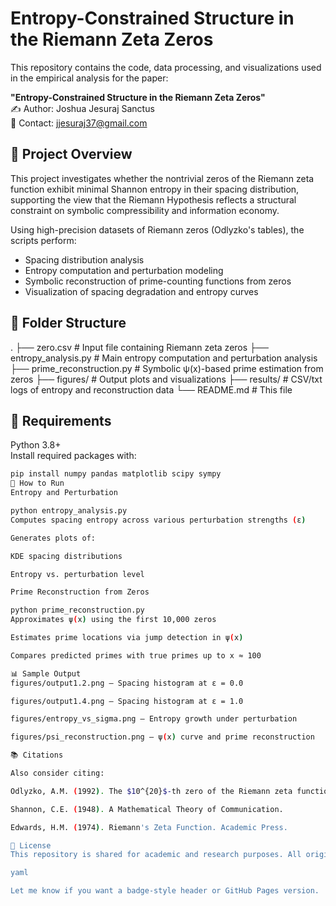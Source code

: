 # Entropy-Constrained Structure in the Riemann Zeta Zeros

This repository contains the code, data processing, and visualizations used in the empirical analysis for the paper:

**"Entropy-Constrained Structure in the Riemann Zeta Zeros"**  
✍️ Author: Joshua Jesuraj Sanctus  
📧 Contact: jjesuraj37@gmail.com

## 🧠 Project Overview

This project investigates whether the nontrivial zeros of the Riemann zeta function exhibit minimal Shannon entropy in their spacing distribution, supporting the view that the Riemann Hypothesis reflects a structural constraint on symbolic compressibility and information economy.

Using high-precision datasets of Riemann zeros (Odlyzko's tables), the scripts perform:

- Spacing distribution analysis
- Entropy computation and perturbation modeling
- Symbolic reconstruction of prime-counting functions from zeros
- Visualization of spacing degradation and entropy curves

## 📁 Folder Structure

.
├── zero.csv # Input file containing Riemann zeta zeros
├── entropy_analysis.py # Main entropy computation and perturbation analysis
├── prime_reconstruction.py # Symbolic ψ(x)-based prime estimation from zeros
├── figures/ # Output plots and visualizations
├── results/ # CSV/txt logs of entropy and reconstruction data
└── README.md # This file


## 🧪 Requirements

Python 3.8+  
Install required packages with:

```bash
pip install numpy pandas matplotlib scipy sympy
🚀 How to Run
Entropy and Perturbation

python entropy_analysis.py
Computes spacing entropy across various perturbation strengths (ε)

Generates plots of:

KDE spacing distributions

Entropy vs. perturbation level

Prime Reconstruction from Zeros

python prime_reconstruction.py
Approximates ψ(x) using the first 10,000 zeros

Estimates prime locations via jump detection in ψ(x)

Compares predicted primes with true primes up to x ≈ 100

📊 Sample Output
figures/output1.2.png – Spacing histogram at ε = 0.0

figures/output1.4.png – Spacing histogram at ε = 1.0

figures/entropy_vs_sigma.png – Entropy growth under perturbation

figures/psi_reconstruction.png – ψ(x) curve and prime reconstruction

📚 Citations

Also consider citing:

Odlyzko, A.M. (1992). The $10^{20}$-th zero of the Riemann zeta function.

Shannon, C.E. (1948). A Mathematical Theory of Communication.

Edwards, H.M. (1974). Riemann's Zeta Function. Academic Press.

🧠 License
This repository is shared for academic and research purposes. All original work © Joshua Jesuraj Sanctus.

yaml

Let me know if you want a badge-style header or GitHub Pages version.
